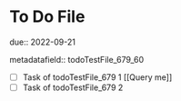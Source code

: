 # To Do File

due:: 2022-09-21

metadatafield:: todoTestFile_679\_60

- [ ] Task of todoTestFile_679 1 [[Query me]]
- [ ] Task of todoTestFile_679 2
